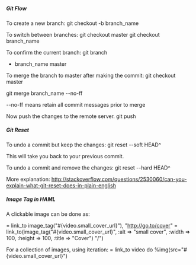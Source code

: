 ##### Git Flow

To create a new branch:
  git checkout -b branch_name

To switch between branches:
  git checkout master
  git checkout branch_name

To confirm the current branch:
  git branch

  * branch_name
    master

To merge the branch to master after making the commit:
  git checkout master

  git merge branch_name --no-ff

  --no-ff means retain all commit messages prior to merge

Now push the changes to the remote server.
  git push


##### Git Reset

To undo a commit but keep the changes:
  git reset --soft HEAD^

  This will take you back to your previous commit.

To undo a commit and remove the changes:
  git reset --hard HEAD^

More explanation: http://stackoverflow.com/questions/2530060/can-you-explain-what-git-reset-does-in-plain-english

##### Image Tag in HAML

A clickable image can be done as:

  = link_to image_tag("#{video.small_cover_url}"), "http://go.to/cover"
  = link_to(image_tag("#{video.small_cover_url}", :alt => "small cover", :width => 100, :height => 100, :title => "Cover") "/")

For a collection of images, using iteration:
  = link_to video do
    %img(src="#{video.small_cover_url}")


